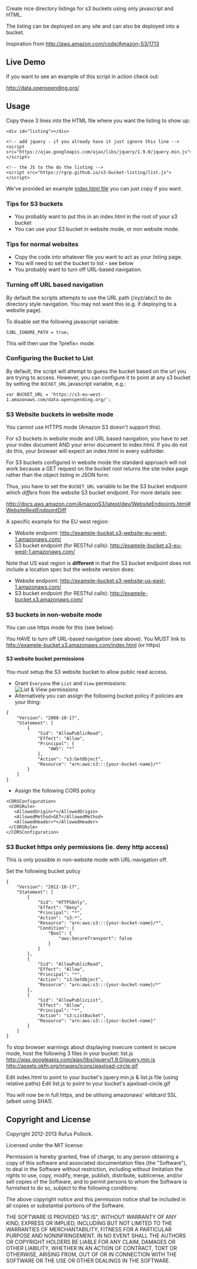 Create nice directory listings for s3 buckets using only javascript and HTML.

The listing can be deployed on any site and can also be deployed into a bucket.

Inspiration from http://aws.amazon.com/code/Amazon-S3/1713

## Live Demo

If you want to see an example of this script in action check out:

<http://data.openspending.org/>

## Usage

Copy these 3 lines into the HTML file where you want the listing to show up:

    <div id="listing"></div>

    <!-- add jquery - if you already have it just ignore this line -->
    <script src="https://ajax.googleapis.com/ajax/libs/jquery/1.9.0/jquery.min.js"></script>

    <!-- the JS to the do the listing -->
    <script src="https://rgrp.github.io/s3-bucket-listing/list.js"></script>

We've provided an example [index.html file][index] you can just copy if you want.

[index]: https://github.com/rgrp/s3-bucket-listing/blob/gh-pages/index.html

### Tips for S3 buckets

* You probably want to put this in an index.html in the root of your s3 bucket
* You can use your S3 bucket in website mode, or non website mode.

### Tips for normal websites

* Copy the code into whatever file you want to act as your listing page.
* You will need to set the bucket to list - see below
* You probably want to turn off URL-based navigation.

### Turning off URL based navigation

By default the scripts attempts to use the URL path (/xyz/abc/) to do directory
style navigation. You may not want this (e.g. if deploying to a website page).

To disable set the following javascript variable:

    S3BL_IGNORE_PATH = true;

This will then use the ?prefix= mode.

### Configuring the Bucket to List

By default, the script will attempt to guess the bucket based on the url you
are trying to access. However, you can configure it to point at any s3 bucket
by setting the `BUCKET_URL` javascript variable, e.g.:

    var BUCKET_URL = 'https://s3-eu-west-1.amazonaws.com/data.openspending.org/';

### S3 Website buckets in website mode

You cannot use HTTPS mode (Amazon S3 doesn't support this).

For s3 buckets in website mode and URL based navigation, you have to set your index
document AND your error document to index.html. If you do not do this, your browser
will expect an index.html in every subfolder.

For S3 buckets configured in website mode the standard approach will not work
because a GET request on the bucket root returns the site index page rather
than the object listing in JSON form.

Thus, you have to set the `BUCKET_URL` variable to be the S3 bucket endpoint
which *differs* from the website S3 bucket endpoint. For more details see:

<http://docs.aws.amazon.com/AmazonS3/latest/dev/WebsiteEndpoints.html#WebsiteRestEndpointDiff>

A specific example for the EU west region:

* Website endpoint: http://example-bucket.s3-website-eu-west-1.amazonaws.com/
* S3 bucket endpoint (for RESTful calls): http://example-bucket.s3-eu-west-1.amazonaws.com/

Note that US east region is **different** in that the S3 bucket endpoint does not include a location spec but the website version does:

* Website endpoint: http://example-bucket.s3-website-us-east-1.amazonaws.com/
* S3 bucket endpoint (for RESTful calls): http://example-bucket.s3.amazonaws.com/

### S3 buckets in non-website mode

You can use https mode for this (see below).

You HAVE to turn off URL-based navigation (see above).
You MUST link to http://example-bucket.s3.amazonaws.com/index.html (or https)

#### S3 website bucket permissions

You must setup the S3 website bucket to allow public read access. 

* Grant `Everyone` the `List` and `View` permissions:
![List & View permissions](https://f.cloud.github.com/assets/227505/2409362/46c90dbe-aaad-11e3-9dee-10e967763770.png) 
 * Alternatively you can assign the following bucket policy if policies are your thing:

```
{
    "Version": "2008-10-17",
    "Statement": [
        {
            "Sid": "AllowPublicRead",
            "Effect": "Allow",
            "Principal": {
                "AWS": "*"
            },
            "Action": "s3:GetObject",
            "Resource": "arn:aws:s3:::{your-bucket-name}/*"
        }
    ]
}
```
* Assign the following CORS policy
```
<CORSConfiguration>
 <CORSRule>
   <AllowedOrigin>*</AllowedOrigin>
   <AllowedMethod>GET</AllowedMethod>
   <AllowedHeader>*</AllowedHeader>
 </CORSRule>
</CORSConfiguration>
```

### S3 Bucket https only permissions (ie. deny http access)

This is only possible in non-website mode with URL-navigation off.

Set the following bucket policy
```
{
	"Version": "2012-10-17",
	"Statement": [
		{
			"Sid": "HTTPSOnly",
			"Effect": "Deny",
			"Principal": "*",
			"Action": "s3:*",
			"Resource": "arn:aws:s3:::{your-bucket-name}/*",
			"Condition": {
				"Bool": {
					"aws:SecureTransport": false
				}
			}
		},
		{
			"Sid": "AllowPublicRead",
			"Effect": "Allow",
			"Principal": "*",
			"Action": "s3:GetObject",
			"Resource": "arn:aws:s3:::{your-bucket-name}/*"
		},
		{
			"Sid": "AllowPublicList",
			"Effect": "Allow",
			"Principal": "*",
			"Action": "s3:ListBucket",
			"Resource": "arn:aws:s3:::{your-bucket-name}"
		}
	]
}
```

To stop browser warnings about displaying insecure content in secure mode,
host the following 3 files in your bucket:
list.js
http://ajax.googleapis.com/ajax/libs/jquery/1.9.0/jquery.min.js
http://assets.okfn.org/images/icons/ajaxload-circle.gif

Edit index.html to point to your bucket's jquery.min.js & list.js file (using relative paths)
Edit list.js to point to your bucket's ajaxload-circle.gif

You will now be in full https, and be utilising amazonaws' wildcard SSL (albeit using SHA1).


## Copyright and License

Copyright 2012-2013 Rufus Pollock.

Licensed under the MIT license:

Permission is hereby granted, free of charge, to any person obtaining a copy
of this software and associated documentation files (the "Software"), to deal
in the Software without restriction, including without limitation the rights
to use, copy, modify, merge, publish, distribute, sublicense, and/or sell
copies of the Software, and to permit persons to whom the Software is
furnished to do so, subject to the following conditions:

The above copyright notice and this permission notice shall be included in
all copies or substantial portions of the Software.

THE SOFTWARE IS PROVIDED "AS IS", WITHOUT WARRANTY OF ANY KIND, EXPRESS OR
IMPLIED, INCLUDING BUT NOT LIMITED TO THE WARRANTIES OF MERCHANTABILITY,
FITNESS FOR A PARTICULAR PURPOSE AND NONINFRINGEMENT. IN NO EVENT SHALL THE
AUTHORS OR COPYRIGHT HOLDERS BE LIABLE FOR ANY CLAIM, DAMAGES OR OTHER
LIABILITY, WHETHER IN AN ACTION OF CONTRACT, TORT OR OTHERWISE, ARISING FROM,
OUT OF OR IN CONNECTION WITH THE SOFTWARE OR THE USE OR OTHER DEALINGS IN
THE SOFTWARE.

